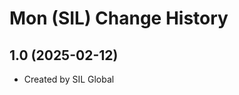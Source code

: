 Mon (SIL) Change History
====================

1.0 (2025-02-12)
----------------
* Created by SIL Global
